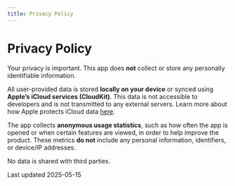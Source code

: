 ```yaml
---
title: Privacy Policy
---
```

# Privacy Policy

Your privacy is important.
This app does <strong>not</strong> collect or store any personally identifiable information.

All user-provided data is stored **locally on your device** or synced using **Apple’s iCloud services (CloudKit)**.
This data is not accessible to developers and is not transmitted to any external servers.
Learn more about how Apple protects iCloud data <a href="https://support.apple.com/en-us/102651">here</a>.

The app collects **anonymous usage statistics**, such as how often the app is opened or when certain features are viewed, in order to help improve the product.
These metrics **do not** include any personal information, identifiers, or device/IP addresses.

No data is shared with third parties.

<footer>Last updated 2025-05-15</footer>
